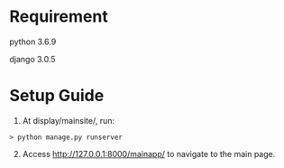 # Requirement
python 3.6.9

django 3.0.5

# Setup Guide

1. At display/mainsite/, run:
```
> python manage.py runserver
```

2. Access http://127.0.0.1:8000/mainapp/ to navigate to the main page.
